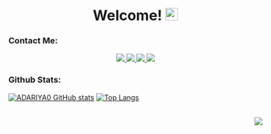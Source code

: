 <h1 align="center">
  Welcome!
  <img src="https://raw.githubusercontent.com/Tarikul-Islam-Anik/Animated-Fluent-Emojis/master/Emojis/Hand%20gestures/Waving%20Hand%20Medium-Light%20Skin%20Tone.png" alt="Waving Hand Medium-Light Skin Tone" width="25" height="25" />
</h1>

<h3>Contact Me:</h3>

<div align="center">
  <a href="https://www.instagram.com/adariya0">
    <img src="https://skillicons.dev/icons?i=instagram&theme=light" target="_blank"/>
  </a>

  <a href="https://www.linkedin.com/in/adrian-anugerah-m-a289a7282">
    <img src="https://skillicons.dev/icons?i=linkedin&theme=light" target="_blank"/>
  </a>
  
  <a href="https://stackoverflow.com/users/22111433/adariya0">
    <img src="https://skillicons.dev/icons?i=instagram&theme=light" target="_blank"/>
  </a>

  <a href="https://x.com/adariya0">
    <img src="https://img.shields.io/badge/X-000000?style=for-the-badge&logo=x&logoColor=white" target="_blank"/>
  </a>
</div>

<h3>Github Stats:</h3>
  
[![ADARIYA0 GitHub stats](https://github-readme-stats.vercel.app/api?username=adariya0)](https://github.com/anuraghazra/github-readme-stats) [![Top Langs](https://github-readme-stats.vercel.app/api/top-langs/?username=adariya0)](https://github.com/anuraghazra/github-readme-stats)

<br><img align="right" src="https://komarev.com/ghpvc/?username=adariya0&style=for-the-badge" />
